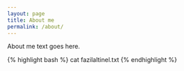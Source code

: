 ```yaml
---
layout: page
title: About me
permalink: /about/
---
```


About me text goes here.

{% highlight bash %} 
cat fazilaltinel.txt
{% endhighlight %}
